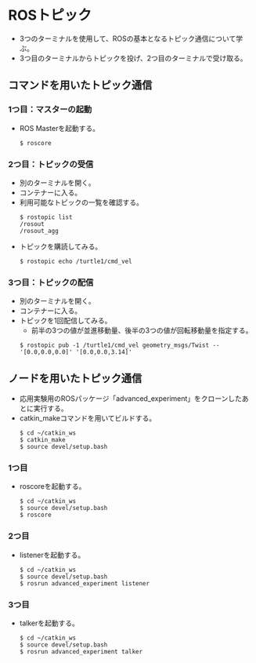 # ROSトピック
- 3つのターミナルを使用して、ROSの基本となるトピック通信について学ぶ。
- 3つ目のターミナルからトピックを投げ、2つ目のターミナルで受け取る。

## コマンドを用いたトピック通信
### 1つ目：マスターの起動
- ROS Masterを起動する。
  ```
  $ roscore
  ```

### 2つ目：トピックの受信
- 別のターミナルを開く。
- コンテナーに入る。
- 利用可能なトピックの一覧を確認する。
  ```
  $ rostopic list
  /rosout
  /rosout_agg
  ```
- トピックを購読してみる。
  ```
  $ rostopic echo /turtle1/cmd_vel
  ```

### 3つ目：トピックの配信
- 別のターミナルを開く。
- コンテナーに入る。
- トピックを1回配信してみる。
  - 前半の3つの値が並進移動量、後半の3つの値が回転移動量を指定する。
   ```
   $ rostopic pub -1 /turtle1/cmd_vel geometry_msgs/Twist -- '[0.0,0.0,0.0]' '[0.0,0.0,3.14]'
   ```

## ノードを用いたトピック通信
- 応用実験用のROSパッケージ「advanced_experiment」をクローンしたあとに実行する。
- catkin_makeコマンドを用いてビルドする。
  ```
  $ cd ~/catkin_ws
  $ catkin_make
  $ source devel/setup.bash
  ```

### 1つ目
- roscoreを起動する。
  ```
  $ cd ~/catkin_ws
  $ source devel/setup.bash
  $ roscore
  ```

### 2つ目
- listenerを起動する。
  ```
  $ cd ~/catkin_ws
  $ source devel/setup.bash
  $ rosrun advanced_experiment listener 
  ```

### 3つ目
- talkerを起動する。
  ```
  $ cd ~/catkin_ws
  $ source devel/setup.bash
  $ rosrun advanced_experiment talker
  ```

